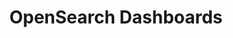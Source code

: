 ---
role: ui
title: OpenSearch Dashboards
artifact_id: opensearch-dashboards
architecture: arm64
platform: linux
type: deb
artifact_url: https://artifacts.opensearch.org/releases/bundle/opensearch-dashboards/1.3.11/opensearch-dashboards-1.3.11-linux-arm64.deb
version: 1.3.11
category: opensearch-dashboards
slug: opensearch-dashboards-1.3.11-linux-arm64-deb
signature: https://artifacts.opensearch.org/releases/bundle/opensearch-dashboards/1.3.11/opensearch-dashboards-1.3.11-linux-arm64.deb.sig
guide: https://opensearch.org/docs/latest/opensearch/install/deb
---